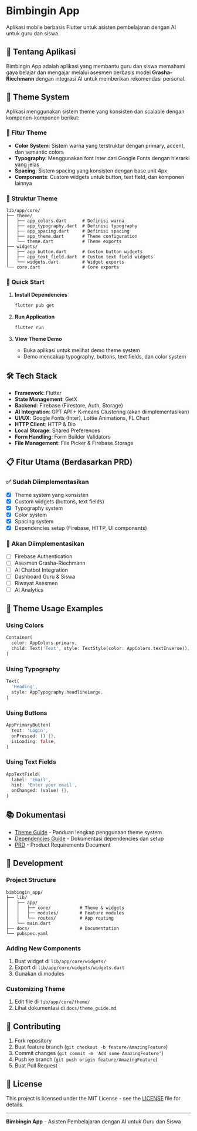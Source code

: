 # Bimbingin App

Aplikasi mobile berbasis Flutter untuk asisten pembelajaran dengan AI untuk guru dan siswa.

## 📱 Tentang Aplikasi

Bimbingin App adalah aplikasi yang membantu guru dan siswa memahami gaya belajar dan mengajar melalui asesmen berbasis model **Grasha-Riechmann** dengan integrasi AI untuk memberikan rekomendasi personal.

## 🎨 Theme System

Aplikasi menggunakan sistem theme yang konsisten dan scalable dengan komponen-komponen berikut:

### 🎯 Fitur Theme
- **Color System**: Sistem warna yang terstruktur dengan primary, accent, dan semantic colors
- **Typography**: Menggunakan font Inter dari Google Fonts dengan hierarki yang jelas
- **Spacing**: Sistem spacing yang konsisten dengan base unit 4px
- **Components**: Custom widgets untuk button, text field, dan komponen lainnya

### 📁 Struktur Theme
```
lib/app/core/
├── theme/
│   ├── app_colors.dart      # Definisi warna
│   ├── app_typography.dart  # Definisi typography
│   ├── app_spacing.dart     # Definisi spacing
│   ├── app_theme.dart       # Theme configuration
│   └── theme.dart           # Theme exports
├── widgets/
│   ├── app_button.dart      # Custom button widgets
│   ├── app_text_field.dart  # Custom text field widgets
│   └── widgets.dart         # Widget exports
└── core.dart                # Core exports
```

### 🚀 Quick Start

1. **Install Dependencies**
   ```bash
   flutter pub get
   ```

2. **Run Application**
   ```bash
   flutter run
   ```

3. **View Theme Demo**
   - Buka aplikasi untuk melihat demo theme system
   - Demo mencakup typography, buttons, text fields, dan color system

## 🛠️ Tech Stack

- **Framework**: Flutter
- **State Management**: GetX
- **Backend**: Firebase (Firestore, Auth, Storage)
- **AI Integration**: GPT API + K-means Clustering (akan diimplementasikan)
- **UI/UX**: Google Fonts (Inter), Lottie Animations, FL Chart
- **HTTP Client**: HTTP & Dio
- **Local Storage**: Shared Preferences
- **Form Handling**: Form Builder Validators
- **File Management**: File Picker & Firebase Storage

## 📋 Fitur Utama (Berdasarkan PRD)

### ✅ Sudah Diimplementasikan
- [x] Theme system yang konsisten
- [x] Custom widgets (buttons, text fields)
- [x] Typography system
- [x] Color system
- [x] Spacing system
- [x] Dependencies setup (Firebase, HTTP, UI components)

### 🔄 Akan Diimplementasikan
- [ ] Firebase Authentication
- [ ] Asesmen Grasha-Riechmann
- [ ] AI Chatbot Integration
- [ ] Dashboard Guru & Siswa
- [ ] Riwayat Asesmen
- [ ] AI Analytics

## 🎨 Theme Usage Examples

### Using Colors
```dart
Container(
  color: AppColors.primary,
  child: Text('Text', style: TextStyle(color: AppColors.textInverse)),
)
```

### Using Typography
```dart
Text(
  'Heading',
  style: AppTypography.headlineLarge,
)
```

### Using Buttons
```dart
AppPrimaryButton(
  text: 'Login',
  onPressed: () {},
  isLoading: false,
)
```

### Using Text Fields
```dart
AppTextField(
  label: 'Email',
  hint: 'Enter your email',
  onChanged: (value) {},
)
```

## 📚 Dokumentasi

- [Theme Guide](docs/theme_guide.md) - Panduan lengkap penggunaan theme system
- [Dependencies Guide](docs/dependencies.md) - Dokumentasi dependencies dan setup
- [PRD](docs/prd.md) - Product Requirements Document

## 🔧 Development

### Project Structure
```
bimbingin_app/
├── lib/
│   ├── app/
│   │   ├── core/           # Theme & widgets
│   │   ├── modules/        # Feature modules
│   │   └── routes/         # App routing
│   └── main.dart
├── docs/                   # Documentation
└── pubspec.yaml
```

### Adding New Components
1. Buat widget di `lib/app/core/widgets/`
2. Export di `lib/app/core/widgets/widgets.dart`
3. Gunakan di modules

### Customizing Theme
1. Edit file di `lib/app/core/theme/`
2. Lihat dokumentasi di `docs/theme_guide.md`

## 🤝 Contributing

1. Fork repository
2. Buat feature branch (`git checkout -b feature/AmazingFeature`)
3. Commit changes (`git commit -m 'Add some AmazingFeature'`)
4. Push ke branch (`git push origin feature/AmazingFeature`)
5. Buat Pull Request

## 📄 License

This project is licensed under the MIT License - see the [LICENSE](LICENSE) file for details.

---

**Bimbingin App** - Asisten Pembelajaran dengan AI untuk Guru dan Siswa

